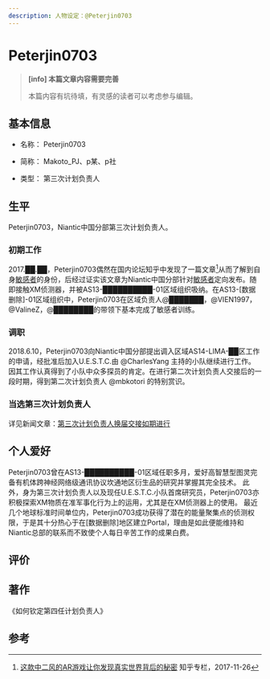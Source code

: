 ```yaml
---
description: 人物设定：@Peterjin0703
---
```


# Peterjin0703

> **[info] 本篇文章内容需要完善**
>
> 本篇内容有坑待填，有灵感的读者可以考虑参与编辑。

## 基本信息

- 名称： Peterjin0703

- 简称： Makoto_PJ、p某、p社

- 类型： 第三次计划负责人

## 生平

Peterjin0703，Niantic中国分部第三次计划负责人。

### 初期工作

2017.██.██，Peterjin0703偶然在国内论坛知乎中发现了一篇文章[^1]从而了解到自身[敏感者](/setting/entity/Sensitive.md)的身份，后经过证实该文章为Niantic中国分部针对[敏感者](/setting/entity/Sensitive.md)定向发布。随即接触XM侦测器，并被AS13-██████████-01区域组织吸纳。在AS13-[数据删除]-01区域组织中，Peterjin0703在区域负责人@███████，@VIEN1997，@ValineZ，@████████的带领下基本完成了敏感者训练。

### 调职

2018.6.10，Peterjin0703向Niantic中国分部提出调入区域AS14-LIMA-██区工作的申请，经批准后加入U.E.S.T.C.由 @CharlesYang 主持的小队继续进行工作。因其工作认真得到了小队中众多探员的肯定。在进行第二次计划负责人交接后的一段时期，得到第二次计划负责人 @mbkotori 的特别赏识。

### 当选第三次计划负责人

详见新闻文章：[第三次计划负责人换届交接如期进行](/essay/news/3rd-handover.md)

## 个人爱好

Peterjin0703曾在AS13-██████████-01区域任职多月，爱好高智慧型图灵完备有机体跨神经网络级通讯协议坎通地区衍生品的研究并掌握其完全技术。
此外，身为第三次计划负责人以及现任U.E.S.T.C.小队首席研究员，Peterjin0703亦积极探索XM物质在准军事化行为上的运用，尤其是在XM侦测器上的使用。
最近几个地球标准时间单位内，Peterjin0703成功获得了潜在的能量聚集点的侦测权限，于是其十分热心于在[数据删除]地区建立Portal，理由是如此便能维持和Niantic总部的联系而不致使个人每日辛苦工作的成果白费。

## 评价


## 著作

《如何钦定第四任计划负责人》

## 参考

[^1]:[这款中二风的AR游戏让你发现真实世界背后的秘密](https://zhuanlan.zhihu.com/p/33005023) 知乎专栏，2017-11-26
